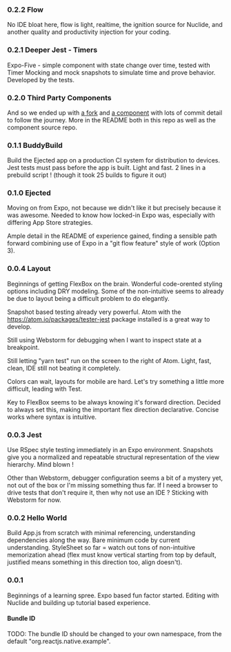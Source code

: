 ### 0.2.2 Flow

No IDE bloat here, flow is light, realtime, the ignition source for Nuclide, and another quality and productivity injection for your coding.

### 0.2.1 Deeper Jest - Timers

Expo-Five - simple component with state change over time, tested with Timer Mocking and mock snapshots to simulate time and prove behavior.  Developed by the tests.

### 0.2.0 Third Party Components

And so we ended up with [a fork](https://github.com/rolandhordos/react-native-carousel) and [a component](https://yarnpkg.com/en/package/@rolandhordos/react-native-carousel) with lots of commit detail to follow the journey.  More in the README both in this repo as well as the component source repo.

### 0.1.1 BuddyBuild

Build the Ejected app on a production CI system for distribution to devices.  Jest tests must pass before the app is built.  Light and fast.  2 lines in a prebuild script !  (though it took 25 builds to figure it out)

### 0.1.0 Ejected

Moving on from Expo, not because we didn't like it but precisely because it was awesome.  Needed to know how locked-in Expo was, especially with differing App Store strategies.

Ample detail in the README of experience gained, finding a sensible path forward combining use of Expo in a "git flow feature" style of work (Option 3).

### 0.0.4 Layout

Beginnings of getting FlexBox on the brain.  Wonderful code-orented styling options including DRY modeling.  Some of the non-intuitive seems to already be due to layout being a difficult problem to do elegantly.

Snapshot based testing already very powerful.  Atom with the <https://atom.io/packages/tester-jest> package installed is a great way to develop.

Still using Webstorm for debugging when I want to inspect state at a breakpoint.

Still letting "yarn test" run on the screen to the right of Atom.  Light, fast, clean, IDE still not beating it completely.

Colors can wait, layouts for mobile are hard.  Let's try something a little more difficult, leading with Test.

Key to FlexBox seems to be always knowing it's forward direction.  Decided to always set this, making the important flex direction declarative.  Concise works where syntax is intuitive.

### 0.0.3 Jest

Use RSpec style testing immediately in an Expo environment.  Snapshots give you a normalized and repeatable structural representation of the view hierarchy.  Mind blown !

Other than Webstorm, debugger configuration seems a bit of a mystery yet, not out of the box or I'm missing something thus far.  If I need a browser to drive tests that don't require it, then why not use an IDE ?  Sticking with Webstorm for now.

### 0.0.2 Hello World

Build App.js from scratch with minimal referencing, understanding dependencies along the way.  Bare minimum code by current understanding.  StyleSheet so far = watch out tons of non-intuitive memorization ahead (flex must know vertical starting from top by default, justified means something in this direction too, align doesn't).

### 0.0.1

Beginnings of a learning spree.  Expo based fun factor started.  Editing with Nuclide and building up tutorial based experience.

#### Bundle ID
TODO: The bundle ID should be changed to your own namespace, from the default "org.reactjs.native.example".